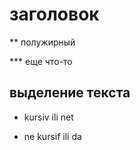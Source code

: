 # заголовок

** полужирный

*** еще что-то 

## выделение текста

* kursiv ili net

* ne kursif ili da